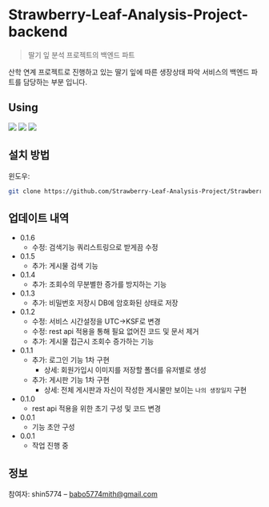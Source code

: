 # Strawberry-Leaf-Analysis-Project-backend

> 딸기 잎 분석 프로젝트의 백엔드 파트
>

산학 연계 프로젝트로 진행하고 있는 딸기 잎에 따른 생장상태 파악 서비스의 백엔드 파트를 담당하는
부분 입니다.

## Using
<img src="https://img.shields.io/badge/Python-3776AB?style=for-the-badge&logo=Python&logoColor=white">
<img src="https://img.shields.io/badge/Django-092E20?style=for-the-badge&logo=Django&logoColor=white">
<img src="https://img.shields.io/badge/Pycharm-000000?style=for-the-badge&logo=Pycharm&logoColor=white">

## 설치 방법

윈도우:

```sh
git clone https://github.com/Strawberry-Leaf-Analysis-Project/Strawberry-Leaf-Analysis-Project-backend.git 
```

## 업데이트 내역

* 0.1.6
  * 수정: 검색기능 쿼리스트링으로 받게끔 수정
* 0.1.5
  * 추가: 게시물 검색 기능
* 0.1.4
  * 추가: 조회수의 무분별한 증가를 방지하는 기능 
* 0.1.3
  * 추가: 비밀번호 저장시 DB에 암호화된 상태로 저장
* 0.1.2
  * 수정: 서비스 시간설정을 UTC->KSF로 변경
  * 수정: rest api 적용을 통해 필요 없어진 코드 및 문서 제거
  * 추가: 게시물 접근시 조회수 증가하는 기능
* 0.1.1
    * 추가: 로그인 기능 1차 구현
      * 상세: 회원가입시 이미지를 저장할 폴더를 유저별로 생성
    * 추가: 게시판 기능 1차 구현
      * 상세: 전체 게시판과 자신이 작성한 게시물만 보이는 `나의 생장일지` 구현
* 0.1.0
    * rest api 적용을 위한 초기 구성 및 코드 변경
* 0.0.1
    * 기능 초안 구성
* 0.0.1
    * 작업 진행 중

## 정보

참여자: shin5774 – babo5774mith@gmail.com


<!-- Markdown link & img dfn's -->
[npm-image]: https://img.shields.io/npm/v/datadog-metrics.svg?style=flat-square
[npm-url]: https://npmjs.org/package/datadog-metrics
[npm-downloads]: https://img.shields.io/npm/dm/datadog-metrics.svg?style=flat-square
[travis-image]: https://img.shields.io/travis/dbader/node-datadog-metrics/master.svg?style=flat-square
[travis-url]: https://travis-ci.org/dbader/node-datadog-metrics
[wiki]: https://github.com/yourname/yourproject/wiki